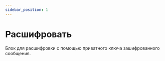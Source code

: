 ```yaml
---
sidebar_position: 1
---
```


# Расшифровать

Блок для расшифровки с помощью приватного ключа зашифрованного сообщения.

